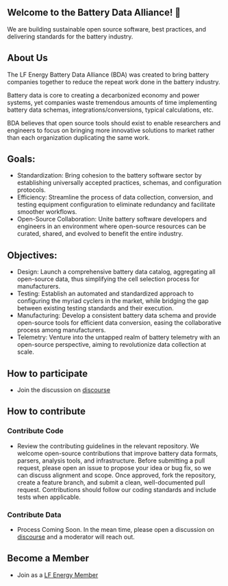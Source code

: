 ## Welcome to the Battery Data Alliance! 👋

We are building sustainable open source software, best practices, and delivering standards for the battery industry.

## About Us
The LF Energy Battery Data Alliance (BDA) was created to bring battery companies together to reduce the repeat work done in the battery industry. 

Battery data is core to creating a decarbonized economy and power systems, yet companies waste tremendous amounts of time implementing battery data schemas, integrations/conversions, typical calculations, etc. 

BDA believes that open source tools should exist to enable researchers and engineers to focus on bringing more innovative solutions to market rather than each organization duplicating the same work.

## Goals:
- Standardization: Bring cohesion to the battery software sector by establishing universally accepted practices, schemas, and configuration protocols.
- Efficiency: Streamline the process of data collection, conversion, and testing equipment configuration to eliminate redundancy and facilitate smoother workflows.
- Open-Source Collaboration: Unite battery software developers and engineers in an environment where open-source resources can be curated, shared, and evolved to benefit the entire industry.

## Objectives:
- Design: Launch a comprehensive battery data catalog, aggregating all open-source data, thus simplifying the cell selection process for manufacturers.
- Testing: Establish an automated and standardized approach to configuring the myriad cyclers in the market, while bridging the gap between existing testing standards and their execution.
- Manufacturing: Develop a consistent battery data schema and provide open-source tools for efficient data conversion, easing the collaborative process among manufacturers.
- Telemetry: Venture into the untapped realm of battery telemetry with an open-source perspective, aiming to revolutionize data collection at scale.


## How to participate

- Join the discussion on [discourse](http://bda.discourse.group)
  
## How to contribute

### Contribute Code
- Review the contributing guidelines in the relevant repository. We welcome open-source contributions that improve battery data formats, parsers, analysis tools, and infrastructure. Before submitting a pull request, please open an issue to propose your idea or bug fix, so we can discuss alignment and scope. Once approved, fork the repository, create a feature branch, and submit a clean, well-documented pull request. Contributions should follow our coding standards and include tests when applicable.

### Contribute Data
- Process Coming Soon. In the mean time, please open a discussion on [discourse](http://bda.discourse.group) and a moderator will reach out.

## Become a Member
- Join as a [LF Energy Member](https://lfenergy.org/become-a-member/) 
<!--

**Here are some ideas to get you started:**

🙋‍♀️ A short introduction - what is your organization all about?
🌈 Contribution guidelines - how can the community get involved?
👩‍💻 Useful resources - where can the community find your docs? Is there anything else the community should know?
🍿 Fun facts - what does your team eat for breakfast?
🧙 Remember, you can do mighty things with the power of [Markdown](https://docs.github.com/github/writing-on-github/getting-started-with-writing-and-formatting-on-github/basic-writing-and-formatting-syntax)
-->
